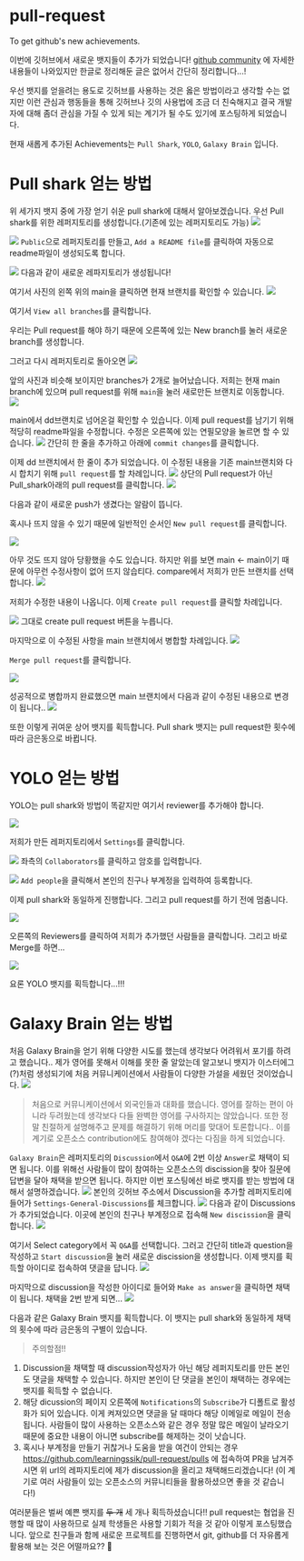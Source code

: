 # pull-request

To get github's new achievements.

이번에 깃허브에서 새로운 뱃지들이 추가가 되었습니다! 
[github community](https://github.com/github-community/community/discussions/categories/profile) 에 자세한 내용들이 나와있지만 한글로 정리해둔 글은 없어서 간단히 정리합니다...!

우선 뱃지를 얻을려는 용도로 깃허브를 사용하는 것은 옳은 방법이라고 생각할 수는 없지만 이런 관심과 행동들을 통해 깃허브나 깃의 사용법에 조금 더 친숙해지고 결국 개발자에 대해 좀더 관심을 가질 수 있게 되는 계기가 될 수도 있기에 포스팅하게 되었습니다.

현재 새롭게 추가된 Achievements는 `Pull Shark`, `YOLO`, `Galaxy Brain` 입니다. 

# Pull shark 얻는 방법
위 세가지 뱃지 중에 가장 얻기 쉬운 pull shark에 대해서 알아보겠습니다. 우선 Pull shark를 위한 레퍼지토리를 생성합니다.(기존에 있는 레퍼지토리도 가능)
![](https://velog.velcdn.com/images/learningssik/post/90ac1516-2dbc-490b-83a5-0c561e03e5c6/image.png)

![](https://velog.velcdn.com/images/learningssik/post/8affbaa2-61a9-4f80-8439-8aca672f8fd0/image.png)
`Public`으로 레퍼지토리를 만들고, `Add a README file`를 클릭하여 자동으로 readme파일이 생성되도록 합니다.

![](https://velog.velcdn.com/images/learningssik/post/bab5e0f7-e69f-4a6a-baaa-27573accfcbc/image.png)
다음과 같이 새로운 레파지토리가 생성됩니다!

여기서 사진의 왼쪽 위의 main을 클릭하면 현재 브랜치를 확인할 수 있습니다.
![](https://velog.velcdn.com/images/learningssik/post/b8a06813-b577-40fa-9b1a-313ea1421d6d/image.png)

여기서 `View all branches`를 클릭합니다.

우리는 Pull request를 해야 하기 때문에 오른쪽에 있는 New branch를 눌러 새로운 branch를 생성합니다.

그러고 다시 레퍼지토리로 돌아오면
![](https://velog.velcdn.com/images/learningssik/post/e7b8ac36-f649-49e1-b1e5-03470de06709/image.png)

앞의 사진과 비슷해 보이지만 branches가 2개로 늘어났습니다. 저희는 현재 main branch에 있으며 pull request를 위해 `main`을 눌러 새로만든 브랜치로 이동합니다.
![](https://velog.velcdn.com/images/learningssik/post/26b59b99-50a2-4acb-afe2-362f4073db0f/image.png)

main에서 dd브랜치로 넘어온걸 확인할 수 있습니다. 이제 pull request를 남기기 위해 적당히 readme파일을 수정합니다. 수정은 오른쪽에 있는 연필모양을 눌르면 할 수 있습니다.
![](https://velog.velcdn.com/images/learningssik/post/8321615a-3070-4bfd-92de-ec2f5d08a127/image.png)
간단히 한 줄을 추가하고 아래에 `commit changes`를 클릭합니다.

이제 dd 브랜치에서 한 줄이 추가 되었습니다. 이 수정된 내용을 기존 main브랜치와 다시 합치기 위해 `pull request`를 할 차례입니다.
![](https://velog.velcdn.com/images/learningssik/post/d32ae0e4-ee42-42e6-b368-e247388adb0e/image.png)
상단의 Pull request가 아닌 Pull_shark아래의 pull request를 클릭합니다.
![](https://velog.velcdn.com/images/learningssik/post/2302d2c0-3caa-454b-a860-eeb1ca5a2593/image.png)

다음과 같이 새로운 push가 생겼다는 알람이 뜹니다.

혹시나 뜨지 않을 수 있기 때문에 일반적인 순서인 `New pull request`를 클릭합니다.

![](https://velog.velcdn.com/images/learningssik/post/b9c4847e-24c3-43c2-a1a5-4ce8bf38c612/image.png)

아무 것도 뜨지 않아 당황했을 수도 있습니다. 하지만 위를 보면 main <- main이기 때문에 아무런 수정사항이 없어 뜨지 않습티다. compare에서 저희가 만든 브랜치를 선택합니다. 
![](https://velog.velcdn.com/images/learningssik/post/81e946df-f045-4a8b-a444-056f9450c22c/image.png)

저희가 수정한 내용이 나옵니다. 이제 `Create pull request`를 클릭할 차례입니다.

![](https://velog.velcdn.com/images/learningssik/post/d549f535-8804-43bc-b0e4-6cb170e5ac07/image.png)
그대로 create pull request	버튼을 누릅니다.

마지막으로 이 수정된 사항을 main 브랜치에서 병합할 차례입니다. 
![](https://velog.velcdn.com/images/learningssik/post/afffd471-9cc9-4506-91d2-4968c0075b7f/image.png)

`Merge pull request`를 클릭합니다.

![](https://velog.velcdn.com/images/learningssik/post/da74d737-11b9-42d9-90ff-0b8ce0797562/image.png)

성공적으로 병합까지 완료했으면 main 브랜치에서 다음과 같이 수정된 내용으로 변경이 됩니다..
![](https://velog.velcdn.com/images/learningssik/post/cd9b22fb-907e-44f7-a763-52f26775d027/image.png)

또한 이렇게 귀여운 상어 뱃지를 획득합니다. Pull shark 뱃지는 pull request한 횟수에 따라 금은동으로 바뀝니다.

# YOLO 얻는 방법

YOLO는 pull shark와 방법이 똑같지만 여기서 reviewer를 추가해야 합니다.

![](https://velog.velcdn.com/images/learningssik/post/93478fd6-b15b-4253-84d9-9c1e9bdb83b3/image.png)

저희가 만든 레퍼지토리에서 `Settings`를 클릭합니다.

![](https://velog.velcdn.com/images/learningssik/post/d5ed24e8-0a18-4665-80bc-f5858b548833/image.png)
좌측의 `Collaborators`를 클릭하고 암호를 입력합니다.

![](https://velog.velcdn.com/images/learningssik/post/26bd3ef9-6654-45f8-90b7-78b3283567d6/image.png)
`Add people`을 클릭해서 본인의 친구나 부계정을 입력하여 등록합니다.

이제 pull shark와 동일하게 진행합니다. 그리고 pull request를 하기 전에 멈춤니다.

![](https://velog.velcdn.com/images/learningssik/post/9805d498-34ef-4462-aa4d-3546ced8ea5f/image.png)

오른쪽의 Reviewers를 클릭하여 저희가 추가했던 사람들을 클릭합니다.
그리고 바로 Merge를 하면...

![](https://velog.velcdn.com/images/learningssik/post/700e09c2-116b-4b8a-b452-01c342819d0b/image.png)

요론 YOLO 뱃지를 획득합니다...!!!

# Galaxy Brain 얻는 방법

처음 Galaxy Brain을 얻기 위해 다양한 시도를 했는데 생각보다 어려워서 포기를 하려고 했습니다.. 제가 영어를 못해서 이해를 못한 줄 알았는데 알고보니 뱃지가 이스터에그(?)처럼 생성되기에 처음 커뮤니케이션에서 사람들이 다양한 가설을 세웠던 것이었습니다.
![](https://velog.velcdn.com/images/learningssik/post/087d6b77-4685-4334-a0fd-8237ec6a6355/image.png)
> 처음으로 커뮤니케이션에서 외국인들과 대화를 했습니다. 영어를 잘하는 편이 아니라 두려웠는데 생각보다 다들 완벽한 영어를 구사하지는 않았습니다. 또한 정말 친절하게 설명해주고 문제를 해결하기 위해 머리를 맞대어 토론합니다.. 이를 계기로 오픈소스 contribution에도 참여해야 겠다는 다짐을 하게 되었습니다.

`Galaxy Brain`은 레퍼지토리의 `Discussion`에서 `Q&A`에 2번 이상 `Answer`로 채택이 되면 됩니다. 이를 위해선 사람들이 많이 참여하는 오픈소스의 discission을 찾아 질문에 답변을 달아 채택을 받으면 됩니다. 하지만 이번 포스팅에선 바로 뱃지를 받는 방법에 대해서 설명하겠습니다. 
![](https://velog.velcdn.com/images/learningssik/post/b41b6ef9-088c-49bf-b687-11e59bf8f56a/image.png)
본인의 깃허브 주소에서 Discussion을 추가할 레퍼지토리에 들어가 `Settings-General-Discussions`를 체크합니다. 
![](https://velog.velcdn.com/images/learningssik/post/1086723a-d99b-40b5-b30a-3e0f44ac3cc8/image.png)
다음과 같이 Discussions가 추가되었습니다. 이곳에 본인의 친구나 부계정으로 접속해 `New discission`을 클릭합니다.
![](https://velog.velcdn.com/images/learningssik/post/18065aa2-9bd9-4ac2-ae6c-f758c0988036/image.png)


여기서 Select category에서 꼭 `Q&A`를 선택합니다. 그러고 간단히 title과 question을 작성하고 `Start discussion`을 눌러 새로운 discission을 생성합니다. 이제 뱃지를 획득할 아이디로 접속하여 댓글을 답니다.
![](https://velog.velcdn.com/images/learningssik/post/c588e1a9-5170-401d-9bd7-a23f2e35ce03/image.png)

 마지막으로 discussion을 작성한 아이디로 들어와 `Make as answer`을 클릭하면 채택이 됩니다. 채택을 2번 받게 되면...
 ![](https://velog.velcdn.com/images/learningssik/post/fe0a8cfb-b67a-4576-b9bf-f20585a65682/image.png)

다음과 같은 Galaxy Brain 뱃지를 획득합니다. 이 뱃지는 pull shark와 동일하게 채택의 횟수에 따라 금은동의 구별이 있습니다.
>주의할점!!
1. Discussion을 채택할 때 discussion작성자가 아닌 해당 레퍼지토리를 만든 본인도 댓글을 채택할 수 있습니다. 하지만 본인이 단 댓글을 본인이 채택하는 경우에는 뱃지를 획득할 수 없습니다.
2. 해당 dicussion의 페이지 오른쪽에 `Notifications`의 `Subscribe`가 디폴트로 활성화가 되어 있습니다. 이게 켜져있으면 댓글을 달 때마다 해당 이메일로 메일이 전송됩니다. 사람들이 많이 사용하는 오픈소스와 같은 경우 정말 많은 메일이 날라오기 때문에 중요한 내용이 아니면 subscribe를 해제하는 것이 낫습니다.
3. 혹시나 부계정을 만들기 귀찮거나 도움을 받을 여건이 안되는 경우 https://github.com/learningssik/pull-request/pulls 에 접속하여 PR을 남겨주시면 위 url의  레파지토리에 제가 discussion을 올리고 채택해드리겠습니다! (이 계기로 여러 사람들이 있는 오픈소스의 커뮤니티들을 활용하셨으면 좋을 것 같습니다!)



여러분들은 벌써 예쁜 뱃지를 ~~두 개~~ 세 개나 획득하셨습니다!! pull request는 협업을 진행할 때 많이 사용하므로 실제 학생들은 사용할 기회가 적을 것 같아 이렇게 포스팅했습니다. 앞으로 친구들과 함께 새로운 프로젝트를 진행하면서 git, github를 더 자유롭게 활용해 보는 것은 어떨까요?? 🧐
